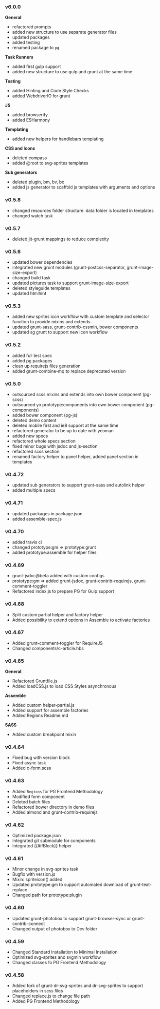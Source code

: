 ### v6.0.0

**General**
- refactored prompts
- added new structure to use separate generator files
- updated packages
- added testing
- renamed package to `pg`

**Task Runners**
- added first gulp support
- added new structure to use gulp and grunt at the same time

**Testing**
- added Hinting and Code Style Checks
- added WebdriverIO for grunt

**JS**
- added browserify
- added ESHarmony

**Templating**
- added new helpers for handlebars templating 

**CSS and Icons**
- deleted compass 
- added @root to svg-sprites templates

**Sub generators**
- deleted plugin, bm, bv, bc
- added js generator to scaffold js templates with arguments and options

### v0.5.8
- changed resources folder structure: data folder is located in templates
- changed watch task

### v0.5.7
- deleted jit-grunt mappings to reduce complexity

### v0.5.6
- updated bower dependencies
- integrated new grunt modules (grunt-postcss-separator, grunt-image-size-export)
- changed build task
- updated pictures task to support grunt-image-size-export
- deleted styleguide templates
- updated htmlhint

### v0.5.3
- added new sprites icon workflow with custom template and selector function to provide mixins and extends
- updated grunt-sass, grunt-contrib-cssmin, bower components
- updated sg grunt to support new icon workflow

### v0.5.2
- added full test spec 
- added pg packages 
- clean up requirejs files generation
- added grunt-combine-mq to replace deprecated version

### v0.5.0
- outsourced scss mixins and extends into own bower component (pg-scss)
- outsourced yo prototype:components into own bower component (pg-components)
- added bower component (pg-js)
- deleted demo content
- deleted mobile first and ie8 support at the same time
- refactored generator to be up to date with yeoman
- added new specs
- refactored whole specs section
- fixed minor bugs with jsdoc and js-section
- refactored scss section
- renamed factory helper to panel helper, added panel section in templates

### v0.4.72
- updated sub generators to support grunt-sass and autolink helper
- added multiple specs

### v0.4.71
- updated packages in package.json
- added assemble-spec.js

### v0.4.70
- added travis ci
- changed prototype:gm => prototype:grunt
- added prototype:assemble for helper files

### v0.4.69
- grunt-jsdoc@beta added with custom configs
- prototype:gm => added grunt-jsdoc, grunt-contrib-requirejs, grunt-comment-toggler
- Refactored index.js to prepare PG for Gulp support

### v0.4.68
- Split custom partial helper and factory helper
- Added possibility to extend options in Assemble to activate factories

### v0.4.67
- Added grunt-comment-toggler for RequireJS
- Changed components/c-article.hbs

### v0.4.65

**General**
- Refactored Gruntfile.js
- Added loadCSS.js to load CSS Styles asynchronous

**Assemble**
- Added custom helper-partial.js
- Added support for assemble factories
- Added Regions Readme.md

**SASS**
- Added custom breakpoint mixin

### v0.4.64
- Fixed bug with version block
- Fixed async task
- Added c-form.scss 

### v0.4.63
- Added `Regions` for PG Frontend Methodology
- Modified form component 
- Deleted batch files
- Refactored bower directory in demo files
- Added almond and grunt-contrib-requirejs 

### v0.4.62
- Optimized package.json 
- Integrated git submodule for components
- Integrated {{#ifBlock}} helper

### v0.4.61
- Minor change in svg-sprites task 
- Bugfix with version.js
- Mixin: spriteicon() added
- Updated prototype:gm to support automated download of grunt-text-replace
- Changed path for prototype:plugin

### v0.4.60
- Updated grunt-photobox to support grunt-browser-sync or grunt-contrib-connect
- Changed output of photobox to Dev folder

### v0.4.59
- Changed Standard Installation to Minimal Installation
- Optimized svg-sprites and svgmin workflow
- Changed classes fo PG Frontend Methodology

### v0.4.58
- Added fork of grunt-dr-svg-sprites and dr-svg-sprites to support placeholders in scss files
- Changed replace.js to change file path
- Added PG Frontend Methodology